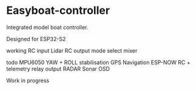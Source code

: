 # Easyboat-controller
Integrated model boat controller.

Designed for ESP32-S2

working
RC input
Lidar 
RC output
mode select
mixer


todo
MPU6050 YAW + ROLL stabilisation
GPS Navigation
ESP-NOW RC + telemetry
relay output
RADAR
Sonar
OSD

Work in progress
